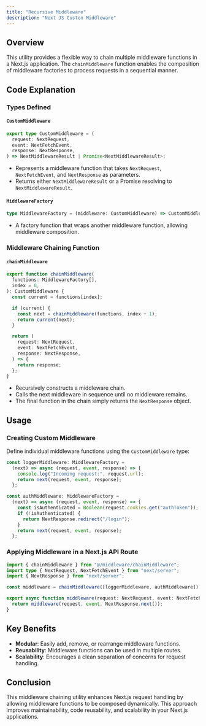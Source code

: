 ```yaml
---
title: "Recursive Middleware"
description: "Next JS Custon Middleware"
---
```


## Overview

This utility provides a flexible way to chain multiple middleware functions in a Next.js application. The `chainMiddleware` function enables the composition of middleware factories to process requests in a sequential manner.

## Code Explanation

### **Types Defined**

#### `CustomMiddleware`

```typescript
export type CustomMiddleware = (
  request: NextRequest,
  event: NextFetchEvent,
  response: NextResponse,
) => NextMiddlewareResult | Promise<NextMiddlewareResult>;
```

- Represents a middleware function that takes `NextRequest`, `NextFetchEvent`, and `NextResponse` as parameters.
- Returns either `NextMiddlewareResult` or a Promise resolving to `NextMiddlewareResult`.

#### `MiddlewareFactory`

```typescript
type MiddlewareFactory = (middleware: CustomMiddleware) => CustomMiddleware;
```

- A factory function that wraps another middleware function, allowing middleware composition.

### **Middleware Chaining Function**

#### `chainMiddleware`

```typescript
export function chainMiddleware(
  functions: MiddlewareFactory[],
  index = 0,
): CustomMiddleware {
  const current = functions[index];

  if (current) {
    const next = chainMiddleware(functions, index + 1);
    return current(next);
  }

  return (
    request: NextRequest,
    event: NextFetchEvent,
    response: NextResponse,
  ) => {
    return response;
  };
}
```

- Recursively constructs a middleware chain.
- Calls the next middleware in sequence until no middleware remains.
- The final function in the chain simply returns the `NextResponse` object.

## **Usage**

### **Creating Custom Middleware**

Define individual middleware functions using the `CustomMiddleware` type:

```typescript
const loggerMiddleware: MiddlewareFactory =
  (next) => async (request, event, response) => {
    console.log("Incoming request:", request.url);
    return next(request, event, response);
  };

const authMiddleware: MiddlewareFactory =
  (next) => async (request, event, response) => {
    const isAuthenticated = Boolean(request.cookies.get("authToken"));
    if (!isAuthenticated) {
      return NextResponse.redirect("/login");
    }
    return next(request, event, response);
  };
```

### **Applying Middleware in a Next.js API Route**

```typescript
import { chainMiddleware } from "@/middleware/chainMiddleware";
import type { NextRequest, NextFetchEvent } from "next/server";
import { NextResponse } from "next/server";

const middleware = chainMiddleware([loggerMiddleware, authMiddleware]);

export async function middleware(request: NextRequest, event: NextFetchEvent) {
  return middleware(request, event, NextResponse.next());
}
```

## **Key Benefits**

- **Modular**: Easily add, remove, or rearrange middleware functions.
- **Reusability**: Middleware functions can be used in multiple routes.
- **Scalability**: Encourages a clean separation of concerns for request handling.

## **Conclusion**

This middleware chaining utility enhances Next.js request handling by allowing middleware functions to be composed dynamically. This approach improves maintainability, code reusability, and scalability in your Next.js applications.
